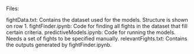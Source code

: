 Files:

fightData.txt: Contains the dataset used for the models. Structure is shown on row 1.
fightFinder.ipynb: Code for finding all fights in the dataset that fill certain criteria. 
predictiveModels.ipynb: Code for running the models. Needs a set of fights to be specified manually. 
relevantFights.txt: Contains the outputs generated by fightFinder.ipynb.
